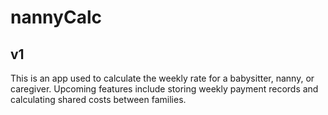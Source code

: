 # nannyCalc

## v1 
This is an app used to calculate the weekly rate for a babysitter, nanny, or caregiver. Upcoming features include storing weekly payment records and calculating shared costs between families. 